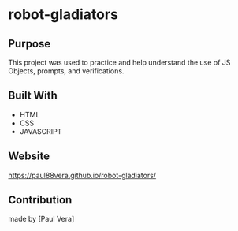 # robot-gladiators

## Purpose
This project was used to practice and help understand the use of JS Objects, prompts, and verifications.

## Built With
* HTML
* CSS
* JAVASCRIPT

## Website
https://paul88vera.github.io/robot-gladiators/

## Contribution
made by [Paul Vera]